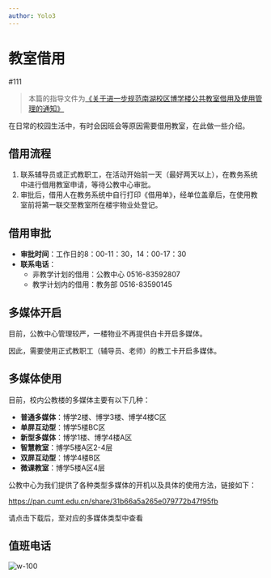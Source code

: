```yaml
---
author: Yolo3
---
```


# 教室借用

#111

> 本篇的指导文件为[《关于进一步规范南湖校区博学楼公共教室借用及使用管理的通知》](https://gjzx.cumt.edu.cn/info/1038/2681.htm)

在日常的校园生活中，有时会因班会等原因需要借用教室，在此做一些介绍。

## 借用流程

1. 联系辅导员或正式教职工，在活动开始前一天（最好两天以上），在教务系统中进行借用教室申请，等待公教中心审批。
2. 审批后，借用人在教务系统中自行打印《借用单》，经单位盖章后，在使用教室前将第一联交至教室所在楼宇物业处登记。

## 借用审批

- **审批时间**：工作日的8：00-11：30，14：00-17：30
- **联系电话**：
  - 非教学计划的借用：公教中心 0516-83592807
  - 教学计划内的借用：教务部 0516-83590145

## 多媒体开启

目前，公教中心管理较严，一楼物业不再提供白卡开启多媒体。

因此，需要使用正式教职工（辅导员、老师）的教工卡开启多媒体。

## 多媒体使用

目前，校内公教楼的多媒体主要有以下几种：

- **普通多媒体**：博学2楼、博学3楼、博学4楼C区
- **单屏互动型**：博学5楼BC区
- **新型多媒体**：博学1楼、博学4楼A区
- **智慧教室**：博学5楼A区2-4层
- **双屏互动型**：博学4楼B区
- **微课教室**：博学5楼A区4层

公教中心为我们提供了各种类型多媒体的开机以及具体的使用方法，链接如下：

https://pan.cumt.edu.cn/share/31b66a5a265e079772b47f95fb

请点击下载后，至对应的多媒体类型中查看

## 值班电话

![w-100](https://s2.loli.net/2024/12/02/uJCLX3c1yI4VHb5.png)
